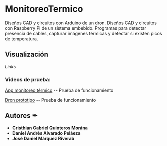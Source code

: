 # MonitoreoTermico
Diseños CAD y circuitos con Arduino de un dron.
Diseños CAD y circuitos con Raspberry Pi de un sistema embebido.
Programas para detectar presencia de cables, capturar imágenes térmicas y detectar si existen picos de temperatura.

## Visualización 

_Links_

### Videos de prueba:
[App monitoreo térmico](https://www.canva.com/design/DAFX9yXkbVk/DF8M5vSArvJTF0_a-fzVag/watch?utm_content=DAFX9yXkbVk&utm_campaign=designshare&utm_medium=link&utm_source=publishsharelink) -- Prueba de funcionamiento

[Dron prototipo](https://www.canva.com/design/DAFZ0ZcaKXI/JFMdwfuOkYfRl_mO3dTdpA/watch?utm_content=DAFZ0ZcaKXI&utm_campaign=designshare&utm_medium=link&utm_source=publishsharelink) -- Prueba de funcionamiento

## Autores ✒

* **Cristhian Gabriel Quinteros Morána** 
* **Daniel Andrés Alvarado Peláeza** 
* **José Daniel Márquez Riverab** 
